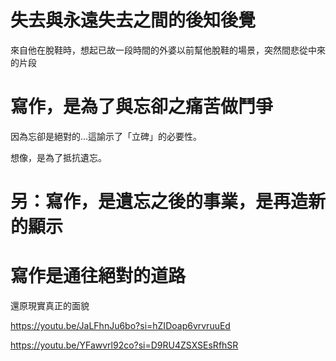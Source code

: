 
# 失去與永遠失去之間的後知後覺

來自他在脫鞋時，想起已故一段時間的外婆以前幫他脫鞋的場景，突然間悲從中來的片段

  

# 寫作，是為了與忘卻之痛苦做鬥爭

因為忘卻是絕對的...這諭示了「立碑」的必要性。

想像，是為了抵抗遺忘。

  

# 另：寫作，是遺忘之後的事業，是再造新的顯示

  

# 寫作是通往絕對的道路

還原現實真正的面貌

  

https://youtu.be/JaLFhnJu6bo?si=hZIDoap6vrvruuEd

https://youtu.be/YFawvrl92co?si=D9RU4ZSXSEsRfhSR